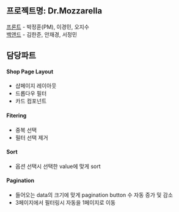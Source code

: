## 프로젝트명: Dr.Mozzarella

[프론트](https://github.com/Junghoon-P/KREAM-Clone-Project) - 박정훈(PM), 이경민, 오지수<br/>
[백앤드](https://github.com/wecode-bootcamp-korea/22-2nd-GREAM-backend) - 김한준, 안재경, 서정민

## 담당파트

#### Shop Page Layout
- 샵페이지 레이아웃
- 드롭다우 필터
- 카드 컴포넌트

#### Fitering
- 중복 선택
- 필터 선택 제거

#### Sort
- 옵션 선택시 선택한 value에 맞게 sort

#### Pagination
- 들어오는 data의 크기에 맞게 pagination button 수 자동 증가 및 감소
- 3페이지에서 필터링시 자동을 1페이지로 이동
